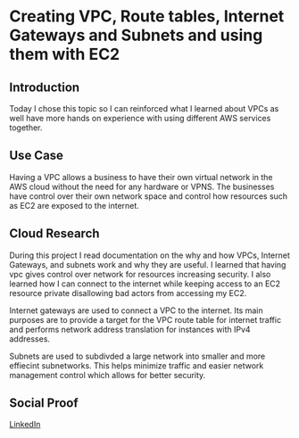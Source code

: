 # Creating VPC, Route tables, Internet Gateways and Subnets and using them with EC2

## Introduction

Today I chose this topic so I can reinforced what I learned about VPCs as well have more hands on experience with using different AWS services together.

## Use Case

Having a VPC allows a business to have their own virtual network in the AWS cloud without the need for any hardware or VPNS. The businesses have control over their own network space and control how resources such as EC2 are exposed to the internet.

## Cloud Research

During this project I read documentation on the why and how VPCs, Internet Gateways, and subnets work and why they are useful. I learned that having vpc gives control over network for resources increasing security. I also learned how I can connect to the internet while keeping access to an EC2 resource private disallowing bad actors from accessing my EC2. 

Internet gateways are used to connect a VPC to the internet. Its main purposes are to provide a target for the VPC route table for internet traffic and performs network address translation for instances with IPv4 addresses.

Subnets are used to subdivded a large network into smaller and more effiecint subnetworks. This helps minimize traffic and easier network management control which allows for better security.

## Social Proof

[LinkedIn](https://www.linkedin.com/posts/rockyle98_100daysofcloud-awscloud-aws-activity-6814918719173648384-D_bA)

